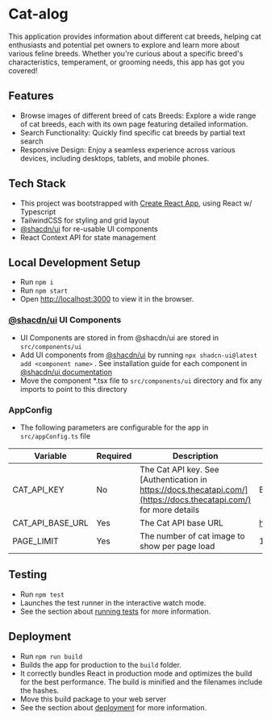 # Cat-alog

This application provides information about different cat breeds, helping cat enthusiasts and potential pet owners to explore and learn more about various feline breeds. Whether you're curious about a specific breed's characteristics, temperament, or grooming needs, this app has got you covered!

## Features
- Browse images of different breed of cats Breeds: Explore a wide range of cat breeds, each with its own page featuring detailed information.
- Search Functionality: Quickly find specific cat breeds by partial text search
- Responsive Design: Enjoy a seamless experience across various devices, including desktops, tablets, and mobile phones.


## Tech Stack
- This project was bootstrapped with [Create React App](https://facebook.github.io/create-react-app), using React w/ Typescript
- TailwindCSS for styling and grid layout 
- [@shacdn/ui](https://ui.shadcn.com) for re-usable UI components
- React Context API for state management

## Local Development Setup
- Run `npm i`
- Run `npm start`
- Open [http://localhost:3000](http://localhost:3000) to view it in the browser.

### [@shacdn/ui](https://ui.shadcn.com) UI Components
- UI Components are stored in from @shacdn/ui are stored in `src/components/ui`
- Add UI components from [@shacdn/ui](https://ui.shadcn.com) by running `npx shadcn-ui@latest add <component name>` . See installation guide for each component in [@shacdn/ui documentation](https://ui.shadcn.com/docs)
- Move the component *.tsx file to `src/components/ui` directory and fix any imports to point to this directory

### AppConfig
- The following parameters are configurable for the app in `src/appConfig.ts` file

Variable | Required | Description | Default Value
--- | --- | --- | ---
CAT_API_KEY | No | The Cat API key. See [Authentication in https://docs.thecatapi.com/](https://docs.thecatapi.com/)  for more details | Empty string
CAT_API_BASE_URL | Yes | The Cat API base URL | https://api.thecatapi.com/v1
PAGE_LIMIT | Yes | The number of cat image to show per page load | 10

## Testing
- Run `npm test`
- Launches the test runner in the interactive watch mode.
- See the section about [running tests](https://facebook.github.io/create-react-app/docs/running-tests) for more information.

## Deployment
- Run `npm run build`
- Builds the app for production to the `build` folder.
- It correctly bundles React in production mode and optimizes the build for the best performance. The build is minified and the filenames include the hashes.
- Move this build package to your web server
- See the section about [deployment](https://facebook.github.io/create-react-app/docs/deployment) for more information.
